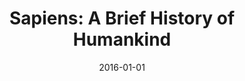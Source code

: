 ---
title: "Sapiens: A Brief History of Humankind"
bookAuthor: "Yuval Noah Harari"
layout: book
format: "audiobook"
recommended: "true"
date: "2016-01-01"
tag: book
projects: false
books: true
hidden: false
category: book
amazonLink: "http://amzn.to/2uPIeWV"
---